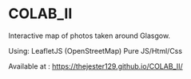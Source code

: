 # COLAB_II

Interactive map of photos taken around Glasgow.

Using:
LeafletJS (OpenStreetMap)
Pure JS/Html/Css

Available at : 
https://thejester129.github.io/COLAB_II/
